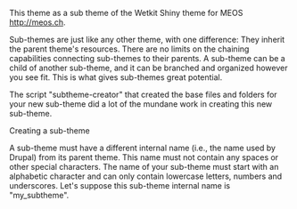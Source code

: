 This theme as a sub theme of the Wetkit Shiny theme for MEOS http://meos.ch.

Sub-themes are just like any other theme, with one difference: They inherit the parent theme's resources. There are no limits on the chaining capabilities connecting sub-themes to their parents. A sub-theme can be a child of another sub-theme, and it can be branched and organized however you see fit. This is what gives sub-themes great potential.

The script "subtheme-creator" that created the base files and folders for your new sub-theme did a lot of the mundane work in creating this new sub-theme.

Creating a sub-theme

A sub-theme must have a different internal name (i.e., the name used by Drupal) from its parent theme. This name must not contain any spaces or other special characters. The name of your sub-theme must start with an alphabetic character and can only contain lowercase letters, numbers and underscores. Let's suppose this sub-theme internal name is "my_subtheme".
